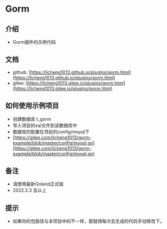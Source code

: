 # Gorm
## 介绍
- Gorm插件的示例代码

## 文档
- github: [https://licheng1013.github.io/plugins/gorm.html](https://licheng1013.github.io/plugins/gorm.html)
- gitee: [https://licheng1013.gitee.io/plugins/gorm.html](https://licheng1013.gitee.io/plugins/gorm.html)


## 如何使用示例项目
- 创建数据库 t_gorm
- 导入项目的sql文件到该数据库中
- 数据库的配置在项目的config/msyql下
- [https://gitee.com/licheng1013/gorm-example/blob/master/config/mysql.go](https://gitee.com/licheng1013/gorm-example/blob/master/config/mysql.go)


## 备注
- 请使用最新Goland正式版
- 2022.2.3 及以上

## 提示
- 如果你的包路径与本项目中的不一样，那就得每次去生成的代码手动修改下。

